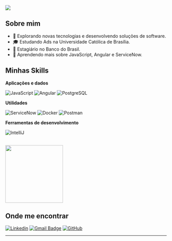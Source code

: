 ![](https://komarev.com/ghpvc/?username=T3ODORO&color=006bed)

## Sobre mim

- 🤔 Explorando novas tecnologias e desenvolvendo soluções de software.
- 🎓 Estudando Ads na Universidade Católica de Brasília.
- 💼 Estagiário no Banco do Brasil.
- 🌱 Aprendendo mais sobre JavaScript, Angular e ServiceNow.

## Minhas Skills

**Aplicações e dados**

![JavaScript](https://img.shields.io/badge/-JavaScript-333333?style=flat&logo=javascript&logoColor=F7DF1E)
![Angular](https://img.shields.io/badge/-Angular-333333?style=flat&logo=angular&logoColor=DD0031)
![PostgreSQL](https://img.shields.io/badge/-PostgreSQL-333333?style=flat&logo=postgresql&logoColor=336791)

**Utilidades**

![ServiceNow](https://img.shields.io/badge/-ServiceNow-333333?style=flat&logo=servicenow&logoColor=green)
![Docker](https://img.shields.io/badge/-Docker-333333?style=flat&logo=docker&logoColor=2496ED)
![Postman](https://img.shields.io/badge/-Postman-333333?style=flat&logo=postman)

**Ferramentas de desenvolvimento**

![IntelliJ](https://img.shields.io/badge/-IntelliJ%20IDEA-333333?style=flat&logo=intellijidea&logoColor=000000)

<br/>

<a href="https://github.com/T3ODORO" title="Perfil do Lucas">
  <img height="180em" src="https://github-readme-stats.vercel.app/api?username=T3ODORO&theme=dracula&show_icons=true" />
</a>

## Onde me encontrar

[![Linkedin](https://img.shields.io/badge/-username-blue?style=flat-square&logo=Linkedin&logoColor=white&link=LINK-DO-SEU-LINKEDIN)](https://www.linkedin.com/in/teodoro-lucas/)
[![Gmail Badge](https://img.shields.io/badge/-seuemail@email.com-006bed?style=flat-square&logo=Gmail&logoColor=white&link=mailto:teodoro.lucasbarbosa@gmail.com)](mailto:teodoro.lucasbarbosa@gmail.com)
[![GitHub](https://img.shields.io/github/followers/iuricode?label=follow&style=social)](https://github.com/T3ODORO)

---
